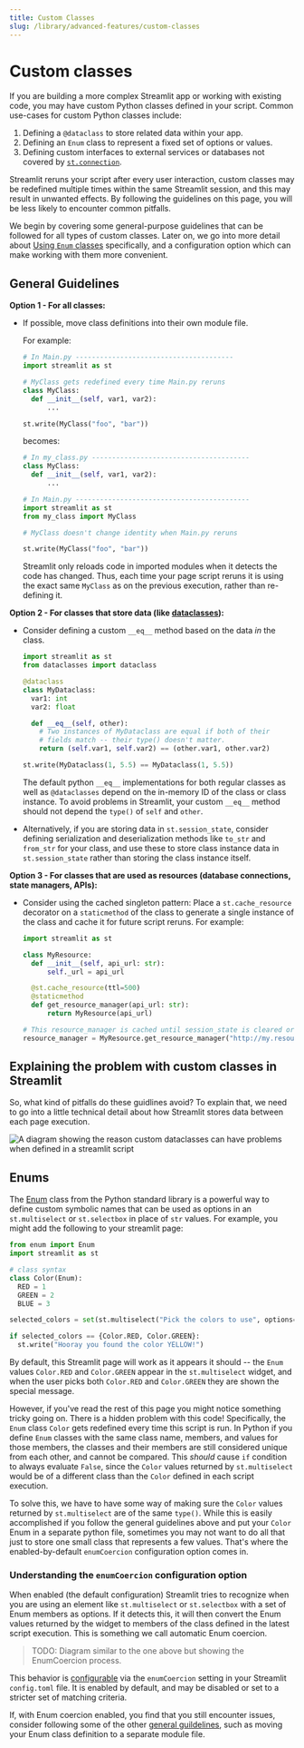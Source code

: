```yaml
---
title: Custom Classes
slug: /library/advanced-features/custom-classes
---
```


# Custom classes

If you are building a more complex Streamlit app or working with existing code, you may have custom Python classes defined in your script. Common use-cases for custom Python classes include:

1. Defining a `@dataclass` to store related data within your app.
2. Defining an `Enum` class to represent a fixed set of options or values.
3. Defining custom interfaces to external services or databases not covered by [`st.connection`](/library/api-reference/connections/st.connection).

Streamlit reruns your script after every user interaction, custom classes may be redefined multiple times within the same Streamlit session, and this may result in unwanted effects. By following the guidelines on this page, you will be less likely to encounter common pitfalls.

We begin by covering some general-purpose guidelines that can be followed for all types of custom classes. Later on, we go into more detail about [Using `Enum` classes](#enums) specifically, and a configuration option which can make working with them more convenient.

## General Guidelines

**Option 1 - For all classes:**

- If possible, move class definitions into their own module file.

  For example:

  ```python
  # In Main.py ---------------------------------------
  import streamlit as st

  # MyClass gets redefined every time Main.py reruns
  class MyClass:
    def __init__(self, var1, var2):
        ...

  st.write(MyClass("foo", "bar"))
  ```

  becomes:

  ```python
  # In my_class.py ---------------------------------------
  class MyClass:
    def __init__(self, var1, var2):
        ...

  # In Main.py -------------------------------------------
  import streamlit as st
  from my_class import MyClass

  # MyClass doesn't change identity when Main.py reruns

  st.write(MyClass("foo", "bar"))
  ```

  Streamlit only reloads code in imported modules when it detects the code has changed. Thus, each time your page script reruns it is using the exact same `MyClass` as on the previous execution, rather than re-defining it.

**Option 2 - For classes that store data (like [dataclasses](https://docs.python.org/3/library/dataclasses.html)):**

- Consider defining a custom `__eq__` method based on the data _in_ the class.

  ```python
  import streamlit as st
  from dataclasses import dataclass

  @dataclass
  class MyDataclass:
    var1: int
    var2: float

    def __eq__(self, other):
      # Two instances of MyDataclass are equal if both of their
      # fields match -- their type() doesn't matter.
      return (self.var1, self.var2) == (other.var1, other.var2)

  st.write(MyDataclass(1, 5.5) == MyDataclass(1, 5.5))
  ```

  The default python `__eq__` implementations for both regular
  classes as well as `@dataclasses` depend on the in-memory ID of the class or class instance. To avoid problems in Streamlit, your custom
  `__eq__` method should not depend the `type()` of `self` and `other`.

- Alternatively, if you are storing data in `st.session_state`,
  consider defining serialization and deserialization methods like `to_str` and `from_str` for your class, and use these to store class instance data in `st.session_state` rather than storing the class instance itself.

**Option 3 - For classes that are used as resources (database connections, state managers, APIs):**

- Consider using the cached singleton pattern: Place a `st.cache_resource` decorator on a `staticmethod` of the class to generate a single
  instance of the class and cache it for future script reruns. For example:

  ```python
  import streamlit as st

  class MyResource:
    def __init__(self, api_url: str):
        self._url = api_url

    @st.cache_resource(ttl=500)
    @staticmethod
    def get_resource_manager(api_url: str):
        return MyResource(api_url)

  # This resource_manager is cached until session_state is cleared or 5 minutes has elapsed.
  resource_manager = MyResource.get_resource_manager("http://my.resource.io/api/")
  ```

## Explaining the problem with custom classes in Streamlit

So, what kind of pitfalls do these guidlines avoid? To explain that, we need to go into a little technical detail about how Streamlit stores data between each
page execution.

![A diagram showing the reason custom dataclasses can have problems when defined in a streamlit script](/img/custom_class_redefinition_flowchart.png)

<!-- TODO A diagram explaining how the internal widget session_state saves the set of values from previous script executions and then returns as the return-value, the user-selected item from among those values on the next script execution. -->

## Enums

The [Enum](https://docs.python.org/3/library/enum.html#enum.Enum) class from the Python standard library is a powerful way to define custom symbolic names
that can be used as options in an `st.multiselect` or `st.selectbox` in place of `str` values.
For example, you might add the following to your streamlit page:

```python
from enum import Enum
import streamlit as st

# class syntax
class Color(Enum):
  RED = 1
  GREEN = 2
  BLUE = 3

selected_colors = set(st.multiselect("Pick the colors to use", options=Color))

if selected_colors == {Color.RED, Color.GREEN}:
  st.write("Hooray you found the color YELLOW!")
```

By default, this Streamlit page will work as it appears it should -- the `Enum` values `Color.RED` and `Color.GREEN` appear in the `st.multiselect` widget,
and when the user picks both `Color.RED` and `Color.GREEN` they are shown the special message.

However, if you've read the rest of this page you might notice something tricky going on. There is a hidden problem with this code!
Specifically, the `Enum` class `Color` gets redefined every time this script is run. In Python if you define `Enum` classes with the same class name,
members, and values for those members, the classes and their members are still considered unique from each other, and cannot be compared.
This _should_ cause `if` condition to always evaluate `False`, since the `Color` values returned by `st.multiselect` would be of a different class
than the `Color` defined in each script execution.

To solve this, we have to have some way of making sure the `Color` values returned by `st.multiselect` are of the same `type()`.
While this is easily accomplished if you follow the general guidelines above and put your `Color` Enum in a separate python file, sometimes you may not
want to do all that just to store one small class that represents a few values. That's where the enabled-by-default `enumCoercion` configuration option comes in.

### Understanding the `enumCoercion` configuration option

When enabled (the default configuration) Streamlit tries to recognize when you are using
an element like `st.multiselect` or `st.selectbox` with a set of Enum members as
options. If it detects this, it will then convert the Enum values returned by the
widget to members of the class defined in the latest script execution. This is something we call automatic Enum coercion.

> TODO: Diagram similar to the one above but showing the EnumCoercion process.

This behavior is [configurable](https://docs.streamlit.io/library/advanced-features/configuration) via the `enumCoercion` setting in your Streamlit
`config.toml` file. It is enabled by default, and may be disabled or set to a stricter set of matching criteria.

If, with Enum coercion enabled, you find that you still encounter issues, consider following some of the other [general guildelines](#general-guidelines), such as moving your Enum class definition to a separate module file.
